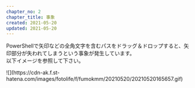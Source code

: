 ```yaml
---
chapter_no: 2
chapter_title: 事象
created: 2021-05-20
updated: 2021-05-20
---
```

PowerShellで矢印などの全角文字を含むパスをドラッグ＆ドロップすると、矢印部分が失われてしまうという事象が発生しています。  
以下イメージを参照して下さい。

<p class="center" markdown="span">
![](https://cdn-ak.f.st-hatena.com/images/fotolife/f/fumokmm/20210520/20210520165657.gif)
</p>
